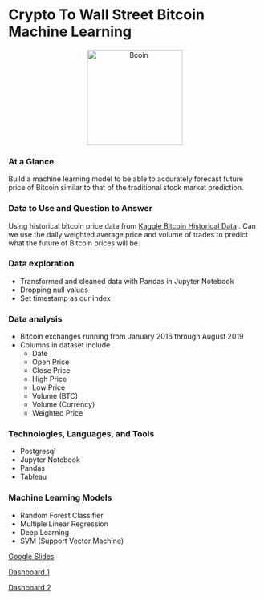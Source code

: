 # Crypto To Wall Street Bitcoin Machine Learning
<p align="center">

<img width="190" alt="Bcoin" src="https://user-images.githubusercontent.com/96508478/180898343-791d1734-97f1-4f7b-934a-69fd1ac37d7d.png">

</p>

### At a Glance
Build a machine learning model to be able to accurately forecast future price of Bitcoin similar to that of the traditional stock market prediction.

### Data to Use and Question to Answer
Using historical bitcoin price data from [Kaggle Bitcoin Historical Data](https://www.kaggle.com/code/smartsunny/starter-bitcoin-historical-data-1d758000-5/data) . Can we use the daily weighted average price and volume of trades to predict what the future of Bitcoin prices will be.

### Data exploration 
* Transformed and cleaned data with Pandas in Jupyter Notebook 
* Dropping null values 
* Set timestamp as our index

### Data analysis

* Bitcoin exchanges running from January 2016 through August 2019
* Columns in dataset include
  * Date
  * Open Price
  * Close Price
  * High Price
  * Low Price
  * Volume (BTC)
  * Volume (Currency)
  * Weighted Price

### Technologies, Languages, and Tools

* Postgresql
* Jupyter Notebook
* Pandas
* Tableau

### Machine Learning Models
* Random Forest Classifier
* Multiple Linear Regression
* Deep Learning
* SVM (Support Vector Machine)





[Google Slides](https://docs.google.com/presentation/d/1VHeZ6MnNOmpg_0YzP9D0KMj80vfIzco-kuI5W7_4aqA/edit#slide=id.p)

[Dashboard 1](hhttps://public.tableau.com/app/profile/kyle.kato/viz/AnnualPriceandVolumeCorrelation/Dashboard1)

[Dashboard 2](https://public.tableau.com/app/profile/kyle.kato/viz/Bitcoin_Viz_db_2/Dashboard2)
